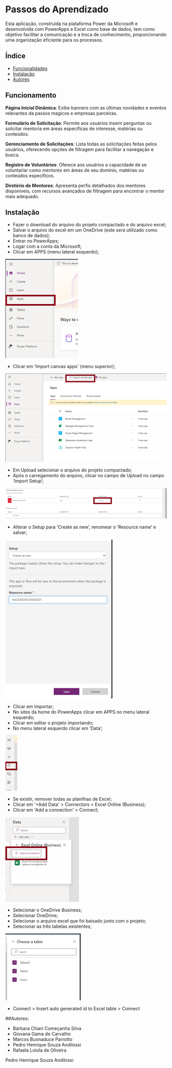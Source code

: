 # Passos do Aprendizado

Esta aplicação, construída na plataforma Power da Microsoft e desenvolvida com PowerApps e Excel como base de dados, tem como objetivo facilitar a comunicação e a troca de conhecimento, proporcionando uma organização eficiente para os processos.


## Índice

- [Funcionalidades](#Funcionalidades)
- [Instalação](#Instalação)
- [Autores](#Autores)

## Funcionamento

**Página Inicial Dinâmica**: Exibe banners com as últimas novidades e eventos relevantes da passos magicos e empresas parceiras.

**Formulário de Solicitação**: Permite aos usuários inserir perguntas ou solicitar mentoria em áreas específicas de interesse, matérias ou conteúdos.

**Gerenciamento de Solicitações**: Lista todas as solicitações feitas pelos usuários, oferecendo opções de filtragem para facilitar a navegação e busca.

**Registro de Voluntários**: Oferece aos usuários a capacidade de se voluntariar como mentores em áreas de seu domínio, matérias ou conteúdos específicos.

**Diretório de Mentores**: Apresenta perfis detalhados dos mentores disponíveis, com recursos avançados de filtragem para encontrar o mentor mais adequado.


## Instalação

- Fazer o download do arquivo do projeto compactado e do arquivo excel;
- Salvar o arquivo do excel em um OneDrive (este será utilizado como banco de dados);
- Entrar no PowerApps;
- Logar com a conta da Microsoft;
- Clicar em APPS (menu lateral esquerdo);

![Imagem botão APPs Menu](https://github.com/RafaLoiola/hackaforchange/blob/main/imagens/imagem1.png)

- Clicar em 'Import canvas apps' (menu superior);

![Imagem import canvas](https://github.com/RafaLoiola/hackaforchange/blob/main/imagens/imagem2.png)

- Em Upload selecionar o arquivo do projeto compactado;
- Após o carregamento do arquivo, clicar no campo de Upload no campo ‘Import Setup’;

![Imagem import Setup](https://github.com/RafaLoiola/hackaforchange/blob/main/imagens/imagem3.png)

- Alterar o Setup para ‘Create as new’, renomear o ‘Resource name’  e salvar;

![Imagem Create as new](https://github.com/RafaLoiola/hackaforchange/blob/main/imagens/imagem4.png)

- Clicar em Importar;
-   No sites da home do PowerApps clicar em APPS no menu lateral esquerdo;
-   Clicar em editar o projeto importando;
-   No menu lateral esquerdo clicar em ‘Data’;

![Imagem Data](https://github.com/RafaLoiola/hackaforchange/blob/main/imagens/imagem5.png)

- Se existir, remover todas as planilhas de Excel;
-   Clicar em '+Add Data' > Connectors > Excel Online (Business);
- Clicar em 'Add a connection' > Connect;

![Imagem Add a connection](https://github.com/RafaLoiola/hackaforchange/blob/main/imagens/imagem6.png)

-   Selecionar o OneDrive Business;
-   Selecionar OneDrine;
-   Selecionar o arquivo excel que foi baixado junto com o projeto;
-   Selecionar as três tabelas existentes;

![Imagem Choose a table](https://github.com/RafaLoiola/hackaforchange/blob/main/imagens/imagem7.png)

-   Connect > Insert auto generated id to Excel table > Connect

##Autores:
- Bárbara Chiari Começanha Silva
- Giovana Gama de Carvalho
- Marcos Buonaduce Parrotto
- Pedro Henrique Souza Andilossi
- Rafaela Loiola de Oliveira



Pedro Henrique Souza Andilossi
